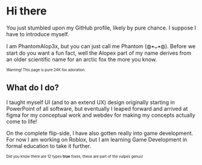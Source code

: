 # Hi there
You just stumbled upon my GitHub profile, likely by pure chance. I suppose I have to introduce myself.

I am PhantomAlop3x, but you can just call me Phantom (⁠◍⁠•⁠ᴗ⁠•⁠◍⁠). Before we start do you want a fun fact, well the Alopex part of my name derives from an older scientific name for an arctic fox  the more you know.

<sub><sup>Warning! This page is pure 24K fox adoration.</sup></sub>

## What do I do?
I taught myself UI (and to an extend UX) design originally starting in PowerPoint of all software, but eventually I leaped forward and arrived at figma for my conceptual work and webdev for making my concepts actually come to life!

On the complete flip-side, I have also gotten really into game development. For now I am working on Roblox, but I am learning Game Development in formal education to take it further.

<sub><sup>Did you know there are 12 types **true** foxes, these are part of the vulpes genus!</sup></sub>
